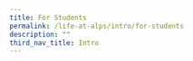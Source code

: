 ```yaml
---
title: For Students
permalink: /life-at-alps/intro/for-students
description: ""
third_nav_title: Intro
---
```

